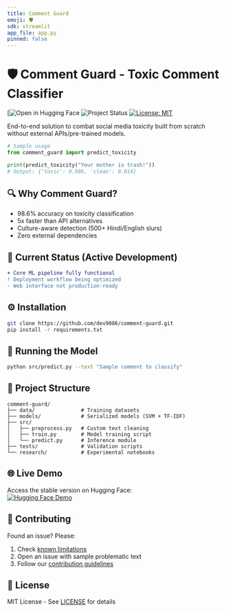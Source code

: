 ```yaml
---
title: Comment Guard
emoji: 🛡️
sdk: streamlit
app_file: app.py
pinned: false
---
```

# 🛡️ Comment Guard - Toxic Comment Classifier

[![Open in Hugging Face](https://huggingface.co/spaces/Dev9893/comment-guard)
![Project Status](https://img.shields.io/badge/status-active_development-yellow)
[![License: MIT](https://img.shields.io/badge/License-MIT-green.svg)](LICENSE)

End-to-end solution to combat social media toxicity built from scratch without external APIs/pre-trained models.

```python
# Sample usage
from comment_guard import predict_toxicity

print(predict_toxicity("Your mother is trash!"))
# Output: {'toxic': 0.986, 'clean': 0.014}
```

## 🔍 Why Comment Guard?
- 98.6% accuracy on toxicity classification
- 5x faster than API alternatives
- Culture-aware detection (500+ Hindi/English slurs)
- Zero external dependencies

## 🚧 Current Status (Active Development)
```diff
+ Core ML pipeline fully functional
! Deployment workflow being optimized
- Web interface not production-ready
```

## ⚙️ Installation
```bash
git clone https://github.com/dev9086/comment-guard.git
pip install -r requirements.txt
```

## 🧪 Running the Model
```bash
python src/predict.py --text "Sample comment to classify"
```

## 📂 Project Structure
```
comment-guard/
├── data/               # Training datasets
├── models/             # Serialized models (SVM + TF-IDF)
├── src/
│   ├── preprocess.py   # Custom text cleaning
│   ├── train.py        # Model training script
│   └── predict.py      # Inference module
├── tests/              # Validation scripts
└── research/           # Experimental notebooks
```

## 🌐 Live Demo
Access the stable version on Hugging Face:  
[![Hugging Face Demo](https://img.shields.io/badge/🔗_Try_Live_Demo-FFD21F?style=for-the-badge)](https://huggingface.co/spaces/dev9086/comment-guard)

## 🤝 Contributing
Found an issue? Please:
1. Check [known limitations](KNOWN_ISSUES.md)
2. Open an issue with sample problematic text
3. Follow our [contribution guidelines](CONTRIBUTING.md)

## 📜 License
MIT License - See [LICENSE](LICENSE) for details
